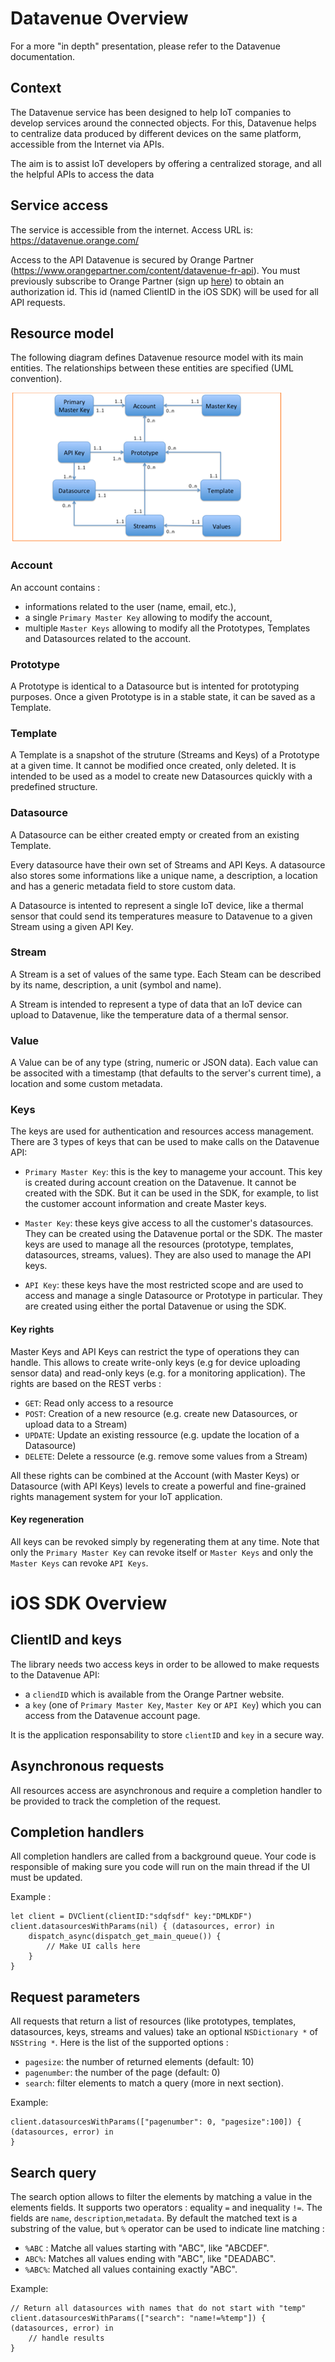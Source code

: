 # Datavenue Overview

For a more "in depth" presentation, please refer to the Datavenue documentation.

## Context

The Datavenue service has been designed to help IoT companies to develop services around the connected objects. For this, Datavenue  helps to centralize data produced by different devices on the same platform, accessible from the Internet via APIs.

The aim is to assist IoT developers by offering a centralized storage, and all the helpful APIs to access the data

## Service access

The service is accessible from the internet. 
Access URL is: https://datavenue.orange.com/

Access to the API Datavenue is secured by Orange Partner (https://www.orangepartner.com/content/datavenue-fr-api). You must previously subscribe to Orange Partner (sign up [here](https://www.orangepartner.com/user/register)) to obtain an authorization id. This id (named ClientID in the iOS SDK) will be used for all API requests.

## Resource model

The following diagram defines Datavenue resource model with its main entities. The relationships between these entities are specified (UML convention).

![Datavenue resource model](images/datavenue_resource_model.png)

### Account

An account contains :
- informations related to the user (name, email, etc.),  
- a single  `Primary Master Key` allowing to modify the account,
- multiple `Master Keys` allowing to modify all the Prototypes, Templates and Datasources related to the account.

### Prototype

A Prototype is identical to a Datasource but is intented for prototyping purposes. Once a given Prototype is in a stable state, it can be saved as a Template.

### Template

A Template is a snapshot of the struture (Streams and Keys) of a Prototype at a given time. It cannot be modified once created, only deleted. It is intended to be used as a model to create new Datasources quickly with a predefined structure.

### Datasource

A Datasource can be either created empty or created from an existing Template.

Every datasource have their own set of Streams and API Keys.
A datasource also stores some informations like a unique name, a description, a location and has a generic metadata field to store custom data.

A Datasource is intented to represent a single IoT device, like a thermal sensor that could send its temperatures measure to Datavenue to a given Stream using a given API Key.

### Stream

A Stream is a set of values of the same type.
Each Steam can be described by its name, description, a unit (symbol and name).

A Stream is intended to represent a type of data that an IoT device can upload to Datavenue, like the temperature data of a thermal sensor. 

### Value

A Value can be of any type (string, numeric or JSON data). Each value can be associted with a timestamp (that defaults to the server's current time), a location and some custom metadata.

### Keys

The keys are used for authentication and resources access management. 
There are 3 types of keys that can be used to make calls on the Datavenue API:

- `Primary Master Key`: this is the key to manageme your account. This key is created during account creation on the Datavenue. It cannot be created with the SDK. But it can be used in the SDK, for example, to list the customer account information and create Master keys.

- `Master Key`: these keys give access to all the customer's datasources. They can be created using the Datavenue portal or the SDK. The master keys are used to manage all the resources (prototype, templates, datasources, streams, values). They are also used to manage the API keys.

- `API Key`: these keys have the most restricted scope and are used to access and manage a single Datasource or Prototype in particular. They are created using either the portal Datavenue or using the SDK.

#### Key rights

Master Keys and API Keys can restrict the type of operations they can handle. This allows to create write-only keys (e.g for device uploading sensor data) and read-only keys (e.g. for a monitoring application). The rights are based on the REST verbs :

- `GET`: Read only access to a resource
- `POST`: Creation of a new resource (e.g. create new Datasources, or upload data to a Stream)
- `UPDATE`: Update an existing ressource (e.g. update the location of a Datasource)
- `DELETE`: Delete a ressource (e.g. remove some values from a Stream)

All these rights can be combined at the Account (with Master Keys) or Datasource (with API Keys) levels to create a powerful and fine-grained rights management system for your IoT application.

#### Key regeneration

All keys can be revoked simply by regenerating them at any time.
Note that only the `Primary Master Key` can revoke itself or `Master Keys` and only the `Master Keys` can revoke `API Keys`.


# iOS SDK Overview

## ClientID and keys

The library needs two access keys in order to be allowed to make requests to the Datavenue API:

 - a `cliendID` which is available from the Orange Partner website.
 - a `key` (one of `Primary Master Key`, `Master Key` or `API Key`) which you can access from the Datavenue account page.

It is the application responsability to store `clientID` and `key` in a secure way.

## Asynchronous requests

All resources access are asynchronous and require a completion handler to be provided to track the completion of the request.

## Completion handlers

All completion handlers are called from a background queue. Your code is responsible of making sure you code will run on the main thread if the UI must be updated.

Example :

    let client = DVClient(clientID:"sdqfsdf" key:"DMLKDF")
    client.datasourcesWithParams(nil) { (datasources, error) in
        dispatch_async(dispatch_get_main_queue()) {
            // Make UI calls here
	    }
    }

## Request parameters

All requests that return a list of resources (like prototypes, templates, datasources, keys, streams and values) take an optional  `NSDictionary *` of `NSString *`.
Here is the list of the supported options :

 - `pagesize`: the number of returned elements (default: 10)
 - `pagenumber`: the number of the page (default: 0)
 - `search`: filter elements to match a query (more in next section).

Example:

    client.datasourcesWithParams(["pagenumber": 0, "pagesize":100]) { (datasources, error) in
    }

## Search query

 The search option allows to filter the elements by matching a value in the elements fields. It supports two operators : equality `=` and inequality `!=`. The fields are `name`, `description`,`metadata`.  By default the matched text is a substring of the value, but `%` operator can be used to indicate line matching :
 
 - `%ABC` : Matche all values starting with "ABC", like "ABCDEF".
 - `ABC%`: Matches all values ending with "ABC", like "DEADABC".
 - `%ABC%`: Matched all values containing exactly "ABC".

Example:

    // Return all datasources with names that do not start with "temp"
    client.datasourcesWithParams(["search": "name!=%temp"]) { (datasources, error) in
        // handle results
    }
